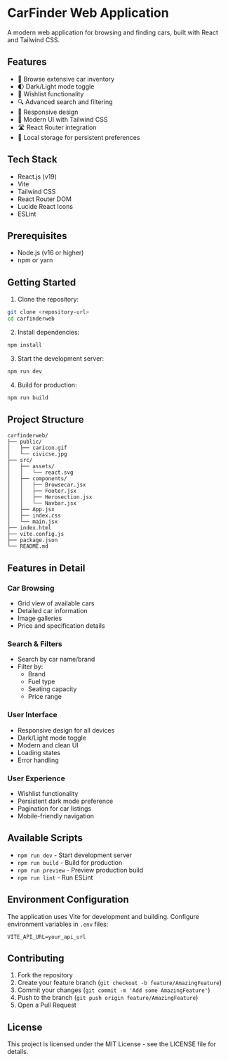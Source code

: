 # CarFinder Web Application

A modern web application for browsing and finding cars, built with React and Tailwind CSS.

## Features

- 🚗 Browse extensive car inventory
- 🌓 Dark/Light mode toggle
- 💟 Wishlist functionality
- 🔍 Advanced search and filtering
- 📱 Responsive design
- 🎨 Modern UI with Tailwind CSS
- 🛣️ React Router integration
- 💾 Local storage for persistent preferences

## Tech Stack

- React.js (v19)
- Vite
- Tailwind CSS
- React Router DOM
- Lucide React Icons
- ESLint

## Prerequisites

- Node.js (v16 or higher)
- npm or yarn

## Getting Started

1. Clone the repository:
```bash
git clone <repository-url>
cd carfinderweb
```

2. Install dependencies:
```bash
npm install
```

3. Start the development server:
```bash
npm run dev
```

4. Build for production:
```bash
npm run build
```

## Project Structure

```
carfinderweb/
├── public/
│   ├── caricon.gif
│   └── civicse.jpg
├── src/
│   ├── assets/
│   │   └── react.svg
│   ├── components/
│   │   ├── Browsecar.jsx
│   │   ├── Footer.jsx
│   │   ├── Herosection.jsx
│   │   └── Navbar.jsx
│   ├── App.jsx
│   ├── index.css
│   └── main.jsx
├── index.html
├── vite.config.js
├── package.json
└── README.md
```

## Features in Detail

### Car Browsing
- Grid view of available cars
- Detailed car information
- Image galleries
- Price and specification details

### Search & Filters
- Search by car name/brand
- Filter by:
  - Brand
  - Fuel type
  - Seating capacity
  - Price range

### User Interface
- Responsive design for all devices
- Dark/Light mode toggle
- Modern and clean UI
- Loading states
- Error handling

### User Experience
- Wishlist functionality
- Persistent dark mode preference
- Pagination for car listings
- Mobile-friendly navigation

## Available Scripts

- `npm run dev` - Start development server
- `npm run build` - Build for production
- `npm run preview` - Preview production build
- `npm run lint` - Run ESLint

## Environment Configuration

The application uses Vite for development and building. Configure environment variables in `.env` files:

```env
VITE_API_URL=your_api_url
```

## Contributing

1. Fork the repository
2. Create your feature branch (`git checkout -b feature/AmazingFeature`)
3. Commit your changes (`git commit -m 'Add some AmazingFeature'`)
4. Push to the branch (`git push origin feature/AmazingFeature`)
5. Open a Pull Request

## License

This project is licensed under the MIT License - see the LICENSE file for details.
